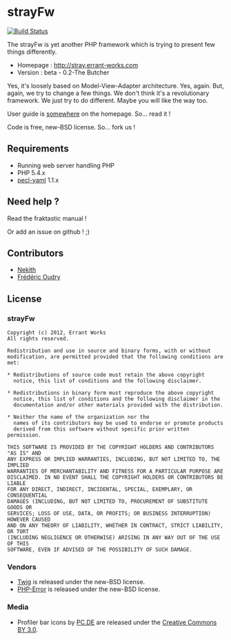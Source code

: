 # strayFw

[![Build Status](https://travis-ci.org/Nekith/strayFw.png?branch=master)](https://travis-ci.org/Nekith/strayFw)

The strayFw is yet another PHP framework which is trying to present few things differently.

* Homepage : http://stray.errant-works.com
* Version : beta - 0.2-The Butcher

Yes, it's loosely based on Model-View-Adapter architecture. Yes, again. But, again, we try to change a few things.
We don't think it's a revolutionary framework. We just try to do different. Maybe you will like the
way too.

User guide is [somewhere](http://stray.errant-works.com/guide 'user guide') on the homepage. So... read it !

Code is free, new-BSD license. So... fork us !

## Requirements

* Running web server handling PHP
* PHP 5.4.x
* [pecl-yaml](http://pecl.php.net/package/yaml 'pecl-yaml') 1.1.x

## Need help ?

Read the fraktastic manual !

Or add an issue on github ! ;)

## Contributors

* [Nekith](https://github.com/Nekith 'Nekith')
* [Frédéric Oudry](https://github.com/moafred 'moafred')

## License

### strayFw

    Copyright (c) 2012, Errant Works
    All rights reserved.

    Redistribution and use in source and binary forms, with or without
    modification, are permitted provided that the following conditions are met:

    * Redistributions of source code must retain the above copyright
      notice, this list of conditions and the following disclaimer.

    * Redistributions in binary form must reproduce the above copyright
      notice, this list of conditions and the following disclaimer in the
      documentation and/or other materials provided with the distribution.

    * Neither the name of the organization nor the
      names of its contributors may be used to endorse or promote products
      derived from this software without specific prior written permission.

    THIS SOFTWARE IS PROVIDED BY THE COPYRIGHT HOLDERS AND CONTRIBUTORS "AS IS" AND
    ANY EXPRESS OR IMPLIED WARRANTIES, INCLUDING, BUT NOT LIMITED TO, THE IMPLIED
    WARRANTIES OF MERCHANTABILITY AND FITNESS FOR A PARTICULAR PURPOSE ARE
    DISCLAIMED. IN NO EVENT SHALL THE COPYRIGHT HOLDERS OR CONTRIBUTORS BE LIABLE
    FOR ANY DIRECT, INDIRECT, INCIDENTAL, SPECIAL, EXEMPLARY, OR CONSEQUENTIAL
    DAMAGES (INCLUDING, BUT NOT LIMITED TO, PROCUREMENT OF SUBSTITUTE GOODS OR
    SERVICES; LOSS OF USE, DATA, OR PROFITS; OR BUSINESS INTERRUPTION) HOWEVER CAUSED
    AND ON ANY THEORY OF LIABILITY, WHETHER IN CONTRACT, STRICT LIABILITY, OR TORT
    (INCLUDING NEGLIGENCE OR OTHERWISE) ARISING IN ANY WAY OUT OF THE USE OF THIS
    SOFTWARE, EVEN IF ADVISED OF THE POSSIBILITY OF SUCH DAMAGE.

### Vendors

* [Twig](http://twig.sensiolabs.org 'Twig') is released under the new-BSD license. 
* [PHP-Error](http://phperror.net 'PHP-Error') is released under the new-BSD license.

### Media

* Profiler bar icons by [PC.DE](http://www.softicons.com/free-icons/designers/pc.de 'PC.DE') are released under the [Creative Commons BY 3.0](http://creativecommons.org/licenses/by/3.0/ 'CC BY 3.0').
